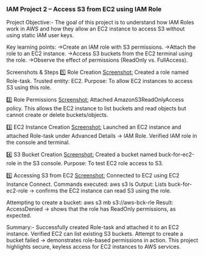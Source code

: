 ### IAM Project 2 – Access S3 from EC2 using IAM Role
Project Objective:-
The goal of this project is to understand how IAM Roles work in AWS and how they allow an EC2 instance to access S3 without using static IAM user keys.

Key learning points:
->Create an IAM role with S3 permissions.
->Attach the role to an EC2 instance.
->Access S3 buckets from the EC2 terminal using the role.
->Observe the effect of permissions (ReadOnly vs. FullAccess).

Screenshots & Steps
1️⃣ Role Creation
[Screenshot:](./Images/image1.png)
Created a role named Role-task.
Trusted entity: EC2.
Purpose: To allow EC2 instances to access S3 using this role.

2️⃣ Role Permissions
[Screenshot:](./Images/image2.png)
Attached AmazonS3ReadOnlyAccess policy.
This allows the EC2 instance to list buckets and read objects but cannot create or delete buckets/objects.

3️⃣ EC2 Instance Creation
[Screenshot:](./Images/image3.png)
Launched an EC2 instance and attached Role-task under Advanced Details → IAM Role.
Verified IAM role in the console and terminal.

4️⃣ S3 Bucket Creation
[Screenshot:](./Images/image4.png)
Created a bucket named buck-for-ec2-role in the S3 console.
Purpose: To test EC2 role access to S3.

5️⃣ Accessing S3 from EC2
[Screenshot:](./Images/image5.png)
Connected to EC2 using EC2 Instance Connect.
Commands executed:
aws s3 ls
Output: Lists buck-for-ec2-role → confirms the EC2 instance can read S3 using the role.

Attempting to create a bucket:
aws s3 mb s3://aws-bck-rle
Result: AccessDenied → shows that the role has ReadOnly permissions, as expected.

Summary:-
Successfully created Role-task and attached it to an EC2 instance.
Verified EC2 can list existing S3 buckets.
Attempt to create a bucket failed → demonstrates role-based permissions in action.
This project highlights secure, keyless access for EC2 instances to AWS services.

